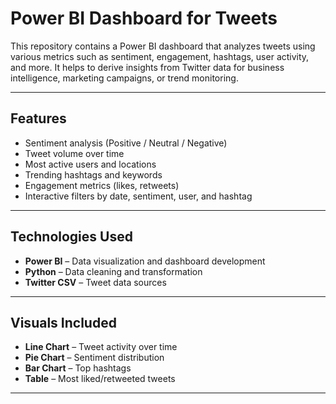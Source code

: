 # Power BI Dashboard for Tweets

This repository contains a Power BI dashboard that analyzes tweets using various metrics such as sentiment, engagement, hashtags, user activity, and more. It helps to derive insights from Twitter data for business intelligence, marketing campaigns, or trend monitoring.

---

## Features

- Sentiment analysis (Positive / Neutral / Negative)
- Tweet volume over time
- Most active users and locations
- Trending hashtags and keywords
- Engagement metrics (likes, retweets)
- Interactive filters by date, sentiment, user, and hashtag

---

## Technologies Used

- **Power BI** – Data visualization and dashboard development
- **Python** – Data cleaning and transformation
- **Twitter CSV** – Tweet data sources


---

## Visuals Included

- **Line Chart** – Tweet activity over time
- **Pie Chart** – Sentiment distribution
- **Bar Chart** – Top hashtags
- **Table** – Most liked/retweeted tweets

---



